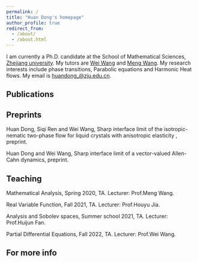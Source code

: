 ```yaml
---
permalink: /
title: "Huan Dong's homepage"
author_profile: true
redirect_from: 
  - /about/
  - /about.html
---
```


I am currently a Ph.D. candidate at the School of Mathematical Sciences, [Zhejiang university](http://www.math.zju.edu.cn/). My tutors are [Wei Wang](https://person.zju.edu.cn/en/wangw07#:~) and [Meng Wang](https://person.zju.edu.cn/0004263/571645.html). My research interests include  phase transitions, Parabolic equations and Harmonic Heat flows. My email is [huandong_@zju.edu.cn](maitio:huandong_@zju.edu.cn).

Publications
------

Preprints
------
  Huan Dong, Siqi Ren and Wei Wang,  Sharp interface limit of the isotropic-nematic two-phase flow for liquid crystals with anisotropic elasticity , preprint.
    
  Huan Dong and Wei Wang,  Sharp interface limit of a vector-valued Allen-Cahn dynamics,  preprint.

Teaching
------
Mathematical Analysis, Spring 2020, TA. Lecturer: Prof.Meng Wang.

Real Variable Function, Fall 2021, TA. Lecturer: Prof.Houyu Jia.

Analysis and Sobolev spaces, Summer school 2021, TA. Lecturer: Prof.Huijun Fan.

Partial Differential Equations, Fall 2022, TA. Lecturer: Prof.Wei Wang.

For more info
------
